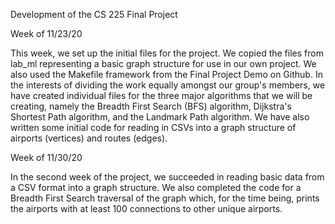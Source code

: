 Development of the CS 225 Final Project

Week of 11/23/20

This week, we set up the initial files for the project. We copied the files from lab_ml representing a basic graph structure for use in our own project. We also used the Makefile framework from the Final Project Demo on Github. In the interests of dividing the work equally amongst our group's members, we have created individual files for the three major algorithms that we will be creating, namely the Breadth First Search (BFS) algorithm, Dijkstra's Shortest Path algorithm, and the Landmark Path algorithm. We have also written some initial code for reading in CSVs into a graph structure of airports (vertices) and routes (edges). 

Week of 11/30/20

In the second week of the project, we succeeded in reading basic data from a CSV format into a graph structure. We also completed the code for a Breadth First Search traversal of the graph which, for the time being, prints the airports with at least 100 connections to other unique airports. 
